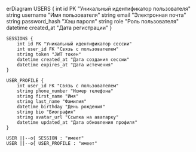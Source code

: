 erDiagram
    USERS {
        int id PK "Уникальный идентификатор пользователя"
        string username "Имя пользователя"
        string email "Электронная почта"
        string password_hash "Хэш пароля"
        string role "Роль пользователя"
        datetime created_at "Дата регистрации"
    }

    SESSIONS {
        int id PK "Уникальный идентификатор сессии"
        int user_id FK "Связь с пользователем"
        string token "JWT токен"
        datetime created_at "Дата создания сессии"
        datetime expires_at "Дата истечения"
    }

    USER_PROFILE {
        int user_id FK "Связь с пользователем"
        string phone_number "Номер телефона"
        string first_name "Имя"
        string last_name "Фамилия"
        datetime birthday "День рождения"
        string bio "Биография"
        string avatar_url "Ссылка на аватарку"
        datetime updated_at "Дата обновления профиля"
    }

    USER ||--o{ SESSION : "имеет"
    USER ||--o{ USER_PROFILE : "имеет"
